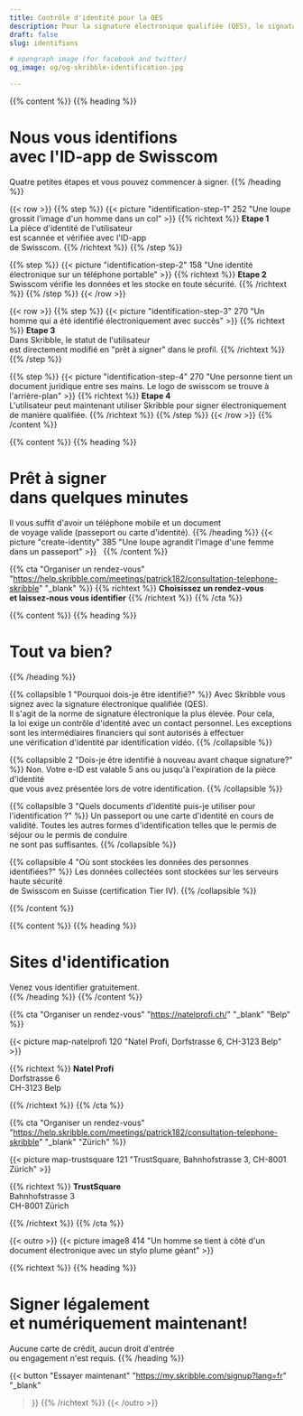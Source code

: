 ```yaml
---
title: Contrôle d'identité pour la QES
description: Pour la signature électronique qualifiée (QES), le signataire doit prouver son identité. Skribble vous aidera.
draft: false
slug: identifions

# opengraph image (for facebook and twitter)
og_image: og/og-skribble-identification.jpg

---
```


{{% content %}}
{{% heading %}}
# Nous vous identifions <br class="hide-for-mobile">avec l'ID-app de Swisscom
Quatre petites étapes et vous pouvez commencer à signer.
{{% /heading %}}

{{< row >}}
{{% step %}}
{{< picture "identification-step-1" 252 "Une loupe grossit l'image d'un homme dans un col" >}}
{{% richtext %}}
**Etape 1**<br>
La pièce d'identité de l'utilisateur <br class="hide-for-mobile">est scannée et vérifiée avec l'ID-app <br class="hide-for-mobile">de Swisscom.
{{% /richtext %}}
{{% /step %}}

{{% step %}}
{{< picture "identification-step-2" 158 "Une identité électronique sur un téléphone portable" >}}
{{% richtext %}}
**Etape 2**<br>
Swisscom vérifie les données et les stocke en toute sécurité.
{{% /richtext %}}
{{% /step %}}
{{< /row >}}

{{< row >}}
{{% step %}}
{{< picture "identification-step-3" 270 "Un homme qui a été identifié électroniquement avec succès" >}}
{{% richtext %}}
**Etape 3**<br>
Dans Skribble, le statut de l'utilisateur <br class="hide-for-mobile">est directement modifié en "prêt à signer" dans le profil.
{{% /richtext %}}
{{% /step %}}

{{% step %}}
{{< picture "identification-step-4" 270 "Une personne tient un document juridique entre ses mains. Le logo de swisscom se trouve à l'arrière-plan" >}}
{{% richtext %}}
**Etape 4**<br>
L'utilisateur peut maintenant utiliser Skribble pour signer électroniquement de manière qualifiée.
{{% /richtext %}}
{{% /step %}}
{{< /row >}}
{{% /content %}}

[//]: # (--------------------------------------------------------------------------------------------------------------)

{{% content %}}
{{% heading %}}
# Prêt à signer <br class="hide-for-mobile">dans quelques minutes
Il vous suffit d'avoir un téléphone mobile et un document <br class="hide-for-mobile">de voyage valide (passeport ou carte d'identité).
{{% /heading %}}
{{< picture "create-identity" 385 "Une loupe agrandit l'image d'une femme dans un passeport" >}}
&nbsp;
{{% /content %}}

{{% cta
  "Organiser un rendez-vous"
  "https://help.skribble.com/meetings/patrick182/consultation-telephone-skribble"
  "_blank"
%}}
{{% richtext %}}
**Choisissez un rendez-vous <br class="hide-for-mobile">et laissez-nous vous identifier**
{{% /richtext %}}
{{% /cta %}}

[//]: # (--------------------------------------------------------------------------------------------------------------)

{{% content %}}
{{% heading %}}
# Tout va bien?
{{% /heading %}}

{{% collapsible 1 "Pourquoi dois-je être identifié?" %}}
Avec Skribble vous signez avec la signature électronique qualifiée (QES). <br class="hide-for-mobile">Il s'agit de la norme de signature électronique la plus élevée. Pour cela, <br class="hide-for-mobile">la loi exige un contrôle d'identité avec un contact personnel. Les exceptions <br class="hide-for-mobile">sont les intermédiaires financiers qui sont autorisés à effectuer <br class="hide-for-mobile">une vérification d'identité par identification vidéo.
{{% /collapsible %}}

{{% collapsible 2 "Dois-je être identifié à nouveau avant chaque signature?" %}}
Non. Votre e-ID est valable 5 ans ou jusqu'à l'expiration de la pièce d'identité <br class="hide-for-mobile">que vous avez présentée lors de votre identification.
{{% /collapsible %}}

{{% collapsible 3 "Quels documents d'identité puis-je utiliser pour l'identification ?" %}}
Un passeport ou une carte d'identité en cours de validité. Toutes les autres formes d'identification telles que le permis de séjour ou le permis de conduire <br class="hide-for-mobile">ne sont pas suffisantes.
{{% /collapsible %}}

{{% collapsible 4 "Où sont stockées les données des personnes identifiées?" %}}
Les données collectées sont stockées sur les serveurs haute sécurité <br class="hide-for-mobile">de Swisscom en Suisse (certification Tier IV). 
{{% /collapsible %}}

{{% /content %}}

[//]: # (--------------------------------------------------------------------------------------------------------------)

{{% content %}}
{{% heading %}}
# Sites d'identification
Venez vous identifier gratuitement.        
{{% /heading %}}
{{% /content %}}

{{% cta
  "Organiser un rendez-vous"
  "https://natelprofi.ch/"
  "_blank"
  "Belp"
%}}

{{< picture map-natelprofi 120 "Natel Profi, Dorfstrasse 6, CH-3123 Belp" >}}

{{% richtext %}}
**Natel Profi**<br>
Dorfstrasse 6<br>
CH-3123 Belp

{{% /richtext %}}
{{% /cta %}}

{{% cta
  "Organiser un rendez-vous"
  "https://help.skribble.com/meetings/patrick182/consultation-telephone-skribble"
  "_blank"
  "Zürich"
%}}

{{< picture map-trustsquare 121 "TrustSquare, Bahnhofstrasse 3, CH-8001 Zürich" >}}

{{% richtext %}}
**TrustSquare**<br>
Bahnhofstrasse 3<br>
CH-8001 Zürich

{{% /richtext %}}
{{% /cta %}}

[//]: # (--------------------------------------------------------------------------------------------------------------)

{{< outro >}}
{{< picture image8 414 "Un homme se tient à côté d'un document électronique avec un stylo plume géant" >}}

{{% richtext %}}
{{% heading %}}
# Signer légalement <br class="hide-for-mobile">et numériquement maintenant!
Aucune carte de crédit, aucun droit d'entrée <br class="hide-for-mobile">ou engagement n'est requis.
{{% /heading %}}

{{< button
  "Essayer maintenant"
  "https://my.skribble.com/signup?lang=fr"
  "_blank"
>}}
{{% /richtext %}}
{{< /outro >}}